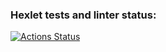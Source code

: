 ### Hexlet tests and linter status:
[![Actions Status](https://github.com/mercuriaal/devops-for-programmers-project-74/workflows/hexlet-check/badge.svg)](https://github.com/mercuriaal/devops-for-programmers-project-74/actions)
